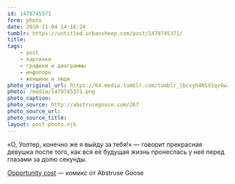 ```yaml
---
id: 1478745371
form: photo
date: 2010-11-04 14:16:24
tumblr: https://untitled.urbansheep.com/post/1478745371/
title:
tags:
    - post
    - картинки
    - графики и диаграммы
    - инфопорн
    - женщины и люди
photo_original_url: https://64.media.tumblr.com/tumblr_lbcxyh4NSX1qz4wzio1_1280.png
photo: /media/1478745371.png
photo_caption: 
photo_source: http://abstrusegoose.com/267
photo_source_url:
photo_source_title:
layout: post-photo.njk
---
```


<p>«О, Уолтер, конечно же я выйду за тебя!» — говорит прекрасная девушка после того, как вся её будущая жизнь пронеслась у неё перед глазами за долю секунды.</p>

<p><a href="http://abstrusegoose.com/267">Opportunity cost</a> — комикс от Abstruse Goose</p>

